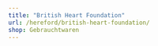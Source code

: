 ```yaml
---
title: "British Heart Foundation"
url: /hereford/british-heart-foundation/
shop: Gebrauchtwaren
---
```

